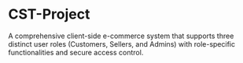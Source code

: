 # CST-Project
A comprehensive client-side e-commerce system that supports three distinct user roles (Customers, Sellers, and Admins) with role-specific functionalities and secure access control.
